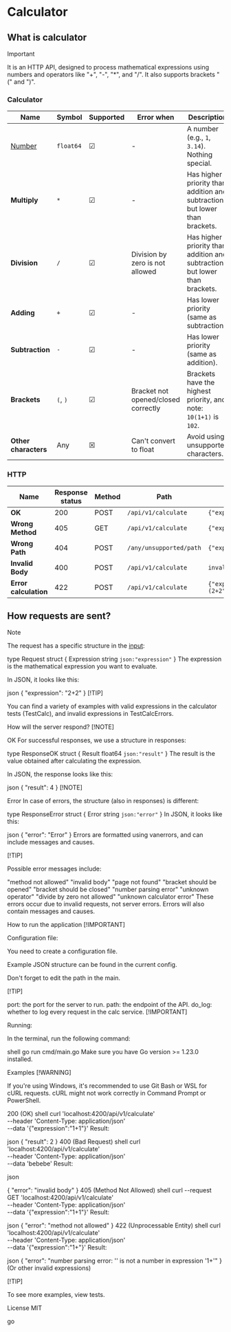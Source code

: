 # Calculator

## What is calculator

> [!IMPORTANT]
>
> It is an HTTP API, designed to process mathematical expressions using numbers and operators like "+", "-", "*", and "/". It also supports brackets "(" and ")".

### Calculator

| Name                         | Symbol       | Supported | Error when                                | Description                                                                |
| ---------------------------- | ------------ | --------- | ---------------------------------------- | -------------------------------------------------------------------------- |
| [Number](https://en.wikipedia.org/wiki/Rational_number) | `float64`   | ☑         | -                                        | A number (e.g., `1`, `3.14`). Nothing special.                             |
| **Multiply**                 | `*`          | ☑         | -                                        | Has higher priority than addition and subtraction, but lower than brackets.|
| **Division**                 | `/`          | ☑         | Division by zero is not allowed          | Has higher priority than addition and subtraction, but lower than brackets.|
| **Adding**                   | `+`          | ☑         | -                                        | Has lower priority (same as subtraction).                                 |
| **Subtraction**              | `-`          | ☑         | -                                        | Has lower priority (same as addition).                                    |
| **Brackets**                 | `(`, `)`     | ☑         | Bracket not opened/closed correctly       | Brackets have the highest priority, and note: `10(1+1)` is `102`.         |
| **Other characters**         | Any          | ☒         | Can't convert to float                   | Avoid using unsupported characters.                                       |

### HTTP

| Name             | Response status | Method | Path                    | Body                               |
| ---------------- | --------------- | ------ | ----------------------- | ---------------------------------- |
| **OK**           | 200             | POST   | `/api/v1/calculate`     | `{"expression":"2+2"}`            |
| **Wrong Method** | 405             | GET    | `/api/v1/calculate`     | `{"expression":"2+2"}`            |
| **Wrong Path**   | 404             | POST   | `/any/unsupported/path` | `{"expression":"2+2"}`            |
| **Invalid Body** | 400             | POST   | `/api/v1/calculate`     | `invalid body`                    |
| **Error calculation** | 422         | POST   | `/api/v1/calculate`     | `{"expression":"2*(2+2"}"`       |

## How requests are sent?

> [!NOTE]
>
> The request has a specific structure in the [input](internal/http/input/input.go):

type Request struct {
   Expression string `json:"expression"`
}
The expression is the mathematical expression you want to evaluate.

In JSON, it looks like this:

json
{
   "expression": "2+2"
}
[!TIP]

You can find a variety of examples with valid expressions in the calculator tests (TestCalc), and invalid expressions in TestCalcErrors.

How will the server respond?
[!NOTE]

OK
For successful responses, we use a structure in responses:

type ResponseOK struct {
   Result float64 `json:"result"`
}
The result is the value obtained after calculating the expression.

In JSON, the response looks like this:

json
{
   "result": 4
}
[!NOTE]

Error
In case of errors, the structure (also in responses) is different:

type ResponseError struct {
   Error string `json:"error"`
}
In JSON, it looks like this:

json
{
   "error": "Error"
}
Errors are formatted using vanerrors, and can include messages and causes.

[!TIP]

Possible error messages include:

"method not allowed"
"invalid body"
"page not found"
"bracket should be opened"
"bracket should be closed"
"number parsing error"
"unknown operator"
"divide by zero not allowed"
"unknown calculator error"
These errors occur due to invalid requests, not server errors. Errors will also contain messages and causes.

How to run the application
[!IMPORTANT]

Configuration file:

You need to create a configuration file.

Example JSON structure can be found in the current config.

Don't forget to edit the path in the main.

[!TIP]

port: the port for the server to run.
path: the endpoint of the API.
do_log: whether to log every request in the calc service.
[!IMPORTANT]

Running:

In the terminal, run the following command:

shell
go run cmd/main.go
Make sure you have Go version >= 1.23.0 installed.

Examples
[!WARNING]

If you're using Windows, it's recommended to use Git Bash or WSL for cURL requests. cURL might not work correctly in Command Prompt or PowerShell.

200 (OK)
shell
curl 'localhost:4200/api/v1/calculate' \
--header 'Content-Type: application/json' \
--data '{"expression":"1+1"}'
Result:

json
{
   "result": 2
}
400 (Bad Request)
shell
curl 'localhost:4200/api/v1/calculate' \
--header 'Content-Type: application/json' \
--data 'bebebe'
Result:

json

{
   "error": "invalid body"
}
405 (Method Not Allowed)
shell
curl --request GET 'localhost:4200/api/v1/calculate' \
--header 'Content-Type: application/json' \
--data '{"expression":"1+1"}'
Result:

json
{
   "error": "method not allowed"
}
422 (Unprocessable Entity)
shell
curl 'localhost:4200/api/v1/calculate' \
--header 'Content-Type: application/json' \
--data '{"expression":"1+"}'
Result:

json
{
   "error": "number parsing error: '' is not a number in expression '1+'"
}
(Or other invalid expressions)

[!TIP]

To see more examples, view tests.

License
MIT

go